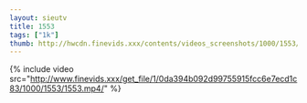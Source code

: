```yaml
--- 
layout: sieutv
title: 1553
tags: ["1k"]
thumb: http://hwcdn.finevids.xxx/contents/videos_screenshots/1000/1553/preview.mp4.jpg
---
```

{% include video src="http://www.finevids.xxx/get_file/1/0da394b092d99755915fcc6e7ecd1c83/1000/1553/1553.mp4/" %} 
